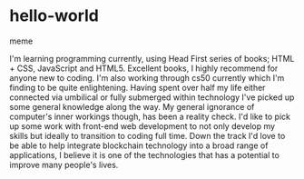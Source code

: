# hello-world
meme

I'm learning programming currently, using Head First series of books; HTML + CSS, JavaScript and HTML5. Excellent books, I highly recommend for anyone new to coding.
I'm also working through cs50 currently which I'm finding to be quite enlightening. Having spent over half my life either connected via umbilical or fully submerged within technology I've picked up some general knowledge along the way. My general ignorance of computer's inner workings though, has been a reality check.
I'd like to pick up some work with front-end web development to not only develop my skills but ideally to transition to coding full time. 
Down the track I'd love to be able to help integrate blockchain technology into a broad range of applications, I believe it is one of the technologies that has a potential to improve many people's lives.
